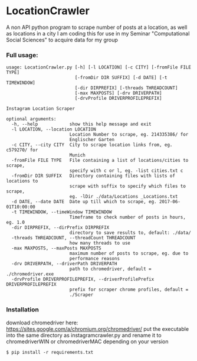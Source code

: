 
# LocationCrawler
A non API python program to scrape number of posts at a location, as well as locations in a city
I am coding this for use in my Seminar "Computational Social Sciences" to acquire data for my group
### Full usage:
```
usage: LocationCrawler.py [-h] [-l LOCATION] [-c CITY] [-fromFile FILE TYPE]
                          [-fromDir DIR SUFFIX] [-d DATE] [-t TIMEWINDOW]
                          [-dir DIRPREFIX] [-threads THREADCOUNT]
                          [-max MAXPOSTS] [-drv DRIVERPATH]
                          [-drvProfile DRIVERPROFILEPREFIX]

Instagram Location Scraper

optional arguments:
  -h, --help            show this help message and exit
  -l LOCATION, --location LOCATION
                        Location Number to scrape, eg. 214335386/ for
                        Englischer Garten
  -c CITY, --city CITY  City to scrape location links from, eg. c579270/ for
                        Munich
  -fromFile FILE TYPE   File containing a list of locations/cities to scrape,
                        specify with c or l, eg. -list cities.txt c
  -fromDir DIR SUFFIX   Directory containing files with lists of locations to
                        scrape with suffix to specify which files to scrape,
                        eg. -lDir ./data/Locations _Locations.txt
  -d DATE, --date DATE  Date up till which to scrape, eg. 2017-06-01T10:00:00
  -t TIMEWINDOW, --timeWindow TIMEWINDOW
                        Timeframe to check number of posts in hours, eg. 1.0
  -dir DIRPREFIX, --dirPrefix DIRPREFIX
                        directory to save results to, default: ./data/
  -threads THREADCOUNT, --threadCount THREADCOUNT
                        how many threads to use
  -max MAXPOSTS, --maxPosts MAXPOSTS
                        maximum number of posts to scrape, eg. due to
                        performance reasons
  -drv DRIVERPATH, --driverPath DRIVERPATH
                        path to chromedriver, default = ./chromedriver.exe
  -drvProfile DRIVERPROFILEPREFIX, --driverProfilePrefix DRIVERPROFILEPREFIX
                        prefix for scraper chrome profiles, default =
                        ./Scraper
```

### Installation
download chromedriver here: https://sites.google.com/a/chromium.org/chromedriver/
put the executable into the same directory as instagramcrawler.py and rename it to chromedriverWIN or chromedriverMAC depending on your version

```
$ pip install -r requirements.txt
```
